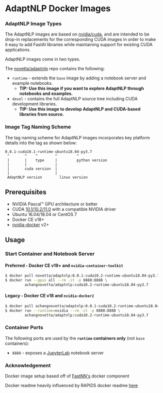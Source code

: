 # AdaptNLP Docker Images

### AdaptNLP Image Types

The AdaptNLP images are based on [nvidia/cuda](https://hub.docker.com/r/nvidia/cuda), and are intended to be drop-in replacements for the corresponding CUDA
images in order to make it easy to add FastAI libraries while maintaining support for existing CUDA applications.

AdaptNLP images come in two types.

The [novetta/adaptnlp](https://hub.docker.com/r/novetta/adaptnlp/tags) repo contains the following:
- `runtime` - extends the `base` image by adding a notebook server and example notebooks.
  - **TIP: Use this image if you want to explore AdaptNLP through notebooks and examples.**
- `devel` - contains the full AdaptNLP source tree including CUDA development libraries.
  - **TIP: Use this image to develop AdaptNLP and CUDA-based libraries from source.**

### Image Tag Naming Scheme

The tag naming scheme for AdaptNLP images incorporates key platform details into the tag as shown below:
```
0.0.1-cuda10.1-runtime-ubuntu18.04-py3.7
 ^       ^    ^        ^         ^
 |       |    type     |         python version
 |       |             |
 |       cuda version  |
 |                     |
 AdaptNLP version        linux version
```

## Prerequisites

* NVIDIA Pascal™ GPU architecture or better
* CUDA [10.1/10.2/11.0](https://developer.nvidia.com/cuda-downloads) with a compatible NVIDIA driver
* Ubuntu 16.04/18.04 or CentOS 7
* Docker CE v18+
* [nvidia-docker](https://github.com/nvidia/nvidia-docker/wiki/Installation-(version-2.0)) v2+

## Usage

### Start Container and Notebook Server

#### Preferred - Docker CE v19+ and `nvidia-container-toolkit`
```bash
$ docker pull novetta/adaptnlp:0.0.1-cuda10.2-runtime-ubuntu18.04-py3.7
$ docker run --gpus all --rm -it -p 8888:8888 \
         achangnovetta/adaptnlp:cuda10.2-runtime-ubuntu18.04-py3.7
```

#### Legacy - Docker CE v18 and `nvidia-docker2`
```bash
$ docker pull achangnovetta/adaptnlp:0.0.1-cuda10.2-runtime-ubuntu18.04-py3.7
$ docker run --runtime=nvidia --rm -it -p 8888:8888 \
         achangnovetta/adaptnlp:cuda10.2-runtime-ubuntu18.04-py3.7
```

### Container Ports

The following ports are used by the **`runtime` containers only** (not `base` containers):

- `8888` - exposes a [JupyterLab](https://jupyterlab.readthedocs.io/en/stable/) notebook server

### Acknowledgement

Docker image setup based off of [FastNN's](https://github.com/aychang95/fastnn/tree/main/docker) docker component

Docker readme heavily influenced by RAPIDS docker readme [here](https://github.com/rapidsai/docker/blob/branch-0.17/dockerhub-readme/Dockerhub_rapidsai.md)